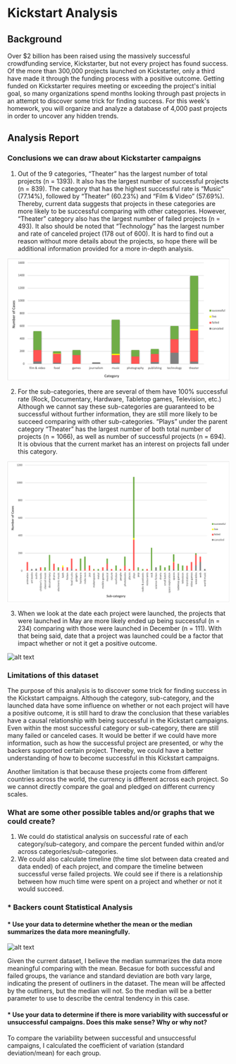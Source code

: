 # Kickstart Analysis 

## Background

Over $2 billion has been raised using the massively successful crowdfunding service, Kickstarter, but not every project has found success. Of the more than 300,000 projects launched on Kickstarter, only a third have made it through the funding process with a positive outcome.
Getting funded on Kickstarter requires meeting or exceeding the project's initial goal, so many organizations spend months looking through past projects in an attempt to discover some trick for finding success. For this week's homework, you will organize and analyze a database of 4,000 past projects in order to uncover any hidden trends.

## Analysis Report

### Conclusions we can draw about Kickstarter campaigns

1. Out of the 9 categories, “Theater” has the largest number of total projects (n = 1393). It also has the largest number of successful projects (n = 839). The category that has the highest successful rate is “Music” (77.14%), followed by “Theater” (60.23%) and “Film & Video” (57.69%). Thereby, current data suggests that projects in these categories are more likely to be successful comparing with other categories. However, “Theater” category also has the largest number of failed projects (n = 493). It also should be noted that “Technology” has the largest number and rate of canceled project (178 out of 600). It is hard to find out a reason without more details about the projects, so hope there will be additional information provided for a more in-depth analysis. 

![alt text](images/Category.png)


2. For the sub-categories, there are several of them have 100% successful rate (Rock, Documentary, Hardware, Tabletop games, Television, etc.) Although we cannot say these sub-categories are guaranteed to be successful without further information, they are still more likely to be succeed comparing with other sub-categories. “Plays” under the parent category “Theater” has the largest number of both total number of projects (n = 1066), as well as number of successful projects (n = 694). It is obvious that the current market has an interest on projects fall under this category.

![alt text](images/Sub-category.png)


3. When we look at the date each project were launched, the projects that were launched in May are more likely ended up being successful (n = 234) comparing with those were launched in December (n = 111). With that being said, date that a project was launched could be a factor that impact whether or not it get a positive outcome.  

![alt text](https://github.com/gemelodyyu/Kickstart-Campaigns-Analysis/blob/master/images/Date%20created.png)


### Limitations of this dataset

The purpose of this analysis is to discover some trick for finding success in the Kickstart campaigns. Although the category, sub-category, and the launched data have some influence on whether or not each project will have a positive outcome, it is still hard to draw the conclusion that these variables have a causal relationship with being successful in the Kickstart campaigns. Even within the most successful category or sub-category, there are still many failed or canceled cases. It would be better if we could have more information, such as how the successful project are presented, or why the backers supported certain project. Thereby, we could have a better understanding of how to become successful in this Kickstart campaigns. 

Another limitation is that because these projects come from different countries across the world, the currency is different across each project. So we cannot directly compare the goal and pledged on different currency scales. 


### What are some other possible tables and/or graphs that we could create?

1.	We could do statistical analysis on successful rate of each category/sub-category, and compare the percent funded within and/or across categories/sub-categories. 
2.	We could also calculate timeline (the time slot between data created and data ended) of each project, and compare the timeline between successful verse failed projects. We could see if there is a relationship between how much time were spent on a project and whether or not it would succeed. 


### * Backers count Statistical Analysis
#### * Use your data to determine whether the mean or the median summarizes the data more meaningfully.
![alt text](https://github.com/gemelodyyu/Kickstart-Campaigns-Analysis/blob/master/images/backers%20count%20summary.png)

Given the current dataset, I believe the median summarizes the data more meaningful comparing with the mean. Becasue for both successful and failed groups, the variance and standard deviation are both vary large, indicating the present of outliners in the dataset. The mean will be affected by the outliners, but the median will not. So the median will be a better parameter to use to describe the central tendency in this case. 

#### * Use your data to determine if there is more variability with successful or unsuccessful campaigns. Does this make sense? Why or why not?

To compare the variability between successful and unsuccessful campaigns, I calculated the coefficient of variation (standard deviation/mean) for each group. 
